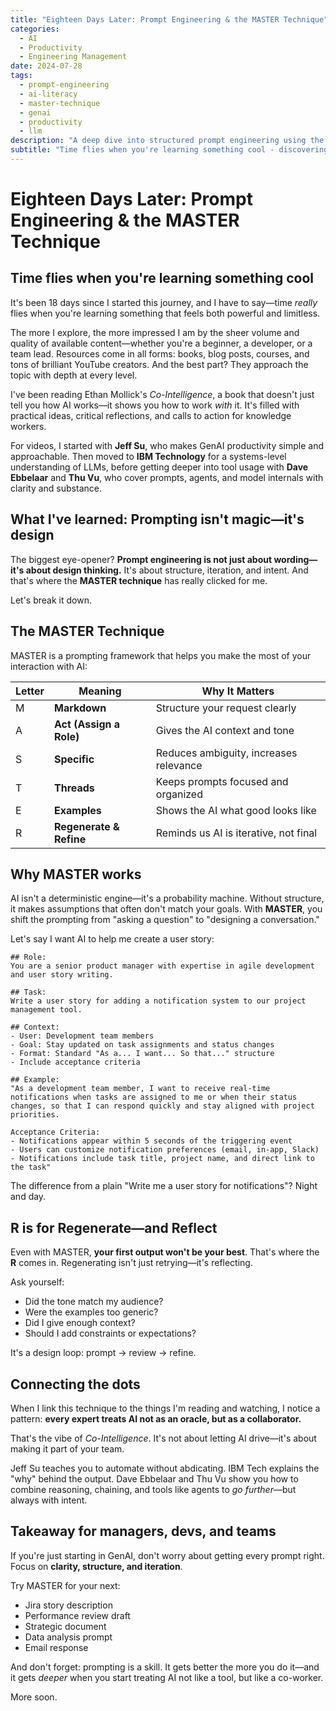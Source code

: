 ```yaml
---
title: "Eighteen Days Later: Prompt Engineering & the MASTER Technique"
categories:
  - AI
  - Productivity
  - Engineering Management
date: 2024-07-28
tags:
  - prompt-engineering
  - ai-literacy
  - master-technique
  - genai
  - productivity
  - llm
description: "A deep dive into structured prompt engineering using the MASTER technique - moving from asking questions to designing conversations with AI."
subtitle: "Time flies when you're learning something cool - discovering how prompt engineering is design thinking, not magic, through the MASTER framework."
---
```


# Eighteen Days Later: Prompt Engineering & the MASTER Technique

## Time flies when you're learning something cool

It's been 18 days since I started this journey, and I have to say—time _really_ flies when you're learning something that feels both powerful and limitless.

The more I explore, the more impressed I am by the sheer volume and quality of available content—whether you're a beginner, a developer, or a team lead. Resources come in all forms: books, blog posts, courses, and tons of brilliant YouTube creators. And the best part? They approach the topic with depth at every level.

I've been reading Ethan Mollick's _Co-Intelligence_, a book that doesn't just tell you how AI works—it shows you how to work _with_ it. It's filled with practical ideas, critical reflections, and calls to action for knowledge workers.

For videos, I started with **Jeff Su**, who makes GenAI productivity simple and approachable. Then moved to **IBM Technology** for a systems-level understanding of LLMs, before getting deeper into tool usage with **Dave Ebbelaar** and **Thu Vu**, who cover prompts, agents, and model internals with clarity and substance.

## What I've learned: Prompting isn't magic—it's design

The biggest eye-opener? **Prompt engineering is not just about wording—it's about design thinking.** It's about structure, iteration, and intent. And that's where the **MASTER technique** has really clicked for me.

Let's break it down.

## The MASTER Technique

MASTER is a prompting framework that helps you make the most of your interaction with AI:

| Letter | Meaning                 | Why It Matters                         |
| ------ | ----------------------- | -------------------------------------- |
| M      | **Markdown**            | Structure your request clearly         |
| A      | **Act (Assign a Role)** | Gives the AI context and tone          |
| S      | **Specific**            | Reduces ambiguity, increases relevance |
| T      | **Threads**             | Keeps prompts focused and organized    |
| E      | **Examples**            | Shows the AI what good looks like      |
| R      | **Regenerate & Refine** | Reminds us AI is iterative, not final  |

## Why MASTER works

AI isn't a deterministic engine—it's a probability machine. Without structure, it makes assumptions that often don't match your goals. With **MASTER**, you shift the prompting from "asking a question" to "designing a conversation."

Let's say I want AI to help me create a user story:

```
## Role:
You are a senior product manager with expertise in agile development and user story writing.

## Task:
Write a user story for adding a notification system to our project management tool.

## Context:
- User: Development team members
- Goal: Stay updated on task assignments and status changes
- Format: Standard "As a... I want... So that..." structure
- Include acceptance criteria

## Example:
"As a development team member, I want to receive real-time notifications when tasks are assigned to me or when their status changes, so that I can respond quickly and stay aligned with project priorities.

Acceptance Criteria:
- Notifications appear within 5 seconds of the triggering event
- Users can customize notification preferences (email, in-app, Slack)
- Notifications include task title, project name, and direct link to the task"
```

The difference from a plain "Write me a user story for notifications"? Night and day.

## R is for Regenerate—and Reflect

Even with MASTER, **your first output won't be your best**. That's where the **R** comes in. Regenerating isn't just retrying—it's reflecting.

Ask yourself:

- Did the tone match my audience?
- Were the examples too generic?
- Did I give enough context?
- Should I add constraints or expectations?

It's a design loop: prompt → review → refine.

## Connecting the dots

When I link this technique to the things I'm reading and watching, I notice a pattern: **every expert treats AI not as an oracle, but as a collaborator.**

That's the vibe of _Co-Intelligence_. It's not about letting AI drive—it's about making it part of your team.

Jeff Su teaches you to automate without abdicating. IBM Tech explains the "why" behind the output. Dave Ebbelaar and Thu Vu show you how to combine reasoning, chaining, and tools like agents to _go further_—but always with intent.

## Takeaway for managers, devs, and teams

If you're just starting in GenAI, don't worry about getting every prompt right. Focus on **clarity, structure, and iteration**.

Try MASTER for your next:

- Jira story description
- Performance review draft
- Strategic document
- Data analysis prompt
- Email response

And don't forget: prompting is a skill. It gets better the more you do it—and it gets _deeper_ when you start treating AI not like a tool, but like a co-worker.

More soon.
